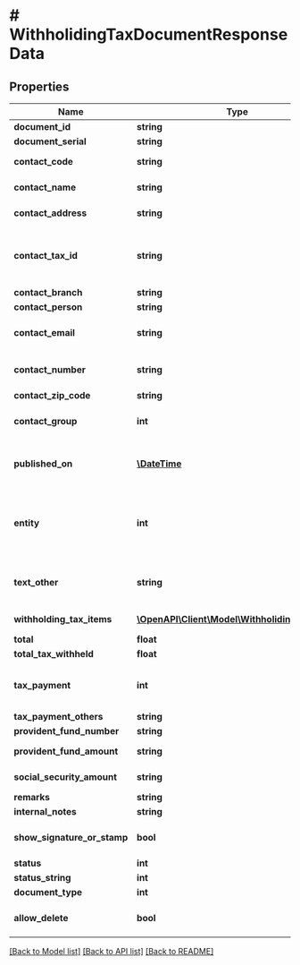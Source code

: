 # # WithholidingTaxDocumentResponseData

## Properties

Name | Type | Description | Notes
------------ | ------------- | ------------- | -------------
**document_id** | **string** | เลข Id เอกสารใบหัก ณ ที่จ่าย | [optional] 
**document_serial** | **string** | เลขที่เอกสารใบหัก ณ ที่จ่าย | [optional] 
**contact_code** | **string** | รหัส ผู้จำหน่าย หรือ ผู้จำหน่าย/ลูกค้า | [optional] 
**contact_name** | **string** | ชื่อ ผู้จำหน่าย หรือ ผู้จำหน่าย/ลูกค้า | [optional] 
**contact_address** | **string** | ที่อยู่ ผู้จำหน่าย หรือ ผู้จำหน่าย/ลูกค้า | [optional] 
**contact_tax_id** | **string** | เลขประจำตัวผู้เสียภาษี ผู้จำหน่าย หรือ ผู้จำหน่าย/ลูกค้า &lt;br&gt; (ถ้ามีจำเป็นต้องครบ 13 หลัก) &lt;br&gt; &lt;ex&gt;Example: 1234567890123 &lt;/ex&gt; | [optional] 
**contact_branch** | **string** | สำนักงาน/สาขา | [optional] 
**contact_person** | **string** | ชื่อผู้ติดต่อ | [optional] 
**contact_email** | **string** | อีเมลผู้ติดต่อ &lt;br&gt; &lt;ex&gt;Example: contact@email.com&lt;/ex&gt; | [optional] 
**contact_number** | **string** | เบอร์มือถือผู้ติดต่อ &lt;br&gt; &lt;ex&gt;Example: 099-999-9999&lt;/ex&gt; | [optional] 
**contact_zip_code** | **string** | รหัสไปรษณีย์ติดต่อ | [optional] 
**contact_group** | **int** | ประผู้ติดต่อ &lt;br&gt; 1 &#x3D; บุคคลธรรมดา &lt;br&gt; 3 &#x3D; นิติบุคคล | [optional] [default to 1]
**published_on** | [**\DateTime**](\DateTime.md) | วันที่เอกสาร รูปแบบ yyyy-MM-dd &lt;br&gt; &lt;ex&gt;Example: 2020-01-01&lt;/ex&gt; | [optional] 
**entity** | **int** | แบบฟอร์มเอกสารหัก ณ ที่จ่าย &lt;br&gt; ภงด 3 &#x3D; 1 &lt;br&gt; ภงด 53 &#x3D; 3 &lt;br&gt; ภงด 1ก &#x3D; 1 &lt;br&gt; ภงด 1ก (พิเศษ) &#x3D; 7 &lt;br&gt; ภงด 2 &#x3D; 9 &lt;br&gt; ภงด 2ก &#x3D; 11 &lt;br&gt; ภงด 3ก &#x3D; 13 | [optional] [default to 1]
**text_other** | **string** | ระบุปีของเอกสาร เช่น 2020 (สำหรับแบบฟอร์มเอกสาร ภงด 1ก หรือ ภงด 1ก (พิเศษ) Example: 2020 | [optional] 
**withholding_tax_items** | [**\OpenAPI\Client\Model\WithholidingTaxItem[]**](WithholidingTaxItem.md) | รายการหัก ของเอกสารหัก ณ ที่จ่าย | [optional] 
**total** | **float** | จำนวนเงิน (ไม่รวมภาษี) | [optional] 
**total_tax_withheld** | **float** | ภาษีที่หัก | [optional] 
**tax_payment** | **int** | ผู้จ่ายเงิน &lt;br&gt; 1 &#x3D; ภาษีหัก ณ ที่จ่าย &lt;br&gt; 3 &#x3D; ออกภาษีให้ตลอดไป &lt;br&gt; 5 &#x3D; ออกภาษีให้ครั้งเดียว &lt;br&gt; 7 &#x3D; อื่น ๆ | [optional] [default to 1]
**tax_payment_others** | **string** | ข้อความ สำหรับผู้จ่ายเงิน อื่นๆ | [optional] 
**provident_fund_number** | **string** | ใบอนุญาตเลขที่ | [optional] 
**provident_fund_amount** | **string** | จำนวนเงินที่ต้องจ่ายเข้า กองทุนสำรองเลี้ยงชีพ | [optional] 
**social_security_amount** | **string** | จำนวนเงินที่ต้องจ่ายเข้า กองทุนประกันสังคม | [optional] 
**remarks** | **string** | หมายเหตุเอกสาร | [optional] 
**internal_notes** | **string** | โน๊ตภายในบริษัท | [optional] 
**show_signature_or_stamp** | **bool** | ลายเซ็นอิเล็กทรอนิกส์และตรายาง | [optional] [default to true]
**status** | **int** | เลขสถานะเอกสารฉบับนี้ | [optional] 
**status_string** | **int** | ชื่อสถานะเอกสารฉบับนี้ | [optional] 
**document_type** | **int** | เลขประเภทเอกสารฉบับนี้ | [optional] 
**allow_delete** | **bool** | สามารถลบเอกสาร :&lt;br&gt; true &#x3D; ลบได้ &lt;br&gt; false &#x3D; ลบไม่ได้ | [optional] 

[[Back to Model list]](../../README.md#documentation-for-models) [[Back to API list]](../../README.md#documentation-for-api-endpoints) [[Back to README]](../../README.md)


